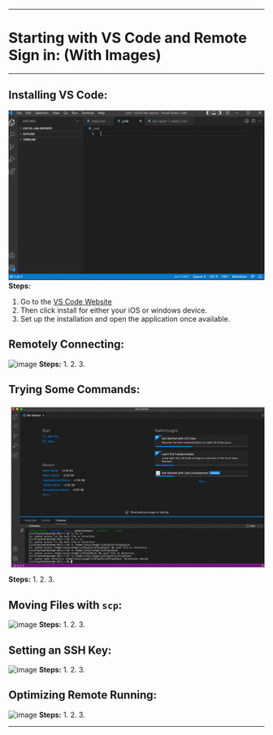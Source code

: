 ------
# Starting with VS Code and Remote Sign in: (With Images)
------
## Installing VS Code:
![image](https://github.com/ItsTheOneAJ/cse15l-lab-reports/blob/main/Screenshot%202022-04-08%20112204.png)
**Steps:**

1. Go to the [VS Code Website](https://code.visualstudio.com/download)
2. Then click install for either your iOS or windows device. 
3. Set up the installation and open the application once available. 


## Remotely Connecting: 
![image]()
**Steps:**
1. 
2.
3.


## Trying Some Commands: 
![image](https://github.com/ItsTheOneAJ/cse15l-lab-reports/blob/main/Screenshot%202022-04-08%20114447.png)
**Steps:**
1. 
2.
3.


## Moving Files with `scp`: 
![image]()
**Steps:**
1. 
2.
3.


## Setting an SSH Key: 
![image]()
**Steps:**
1. 
2.
3.


## Optimizing Remote Running: 
![image]()
**Steps:**
1. 
2.
3.

------
